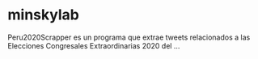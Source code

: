 # minskylab
Peru2020Scrapper es un programa que extrae tweets relacionados a las Elecciones Congresales Extraordinarias 2020 del …
